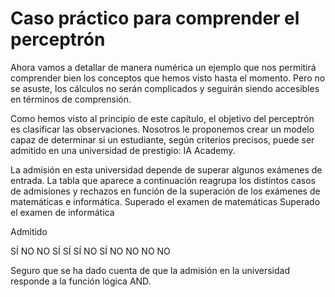 # Caso práctico para comprender el perceptrón
Ahora vamos a detallar de manera numérica un ejemplo que nos permitirá comprender bien los conceptos que hemos visto hasta el momento. Pero no se asuste, los cálculos no serán complicados y seguirán siendo accesibles en términos de comprensión.

Como hemos visto al principio de este capítulo, el objetivo del perceptrón es clasificar las observaciones. Nosotros le proponemos crear un modelo capaz de determinar si un estudiante, según criterios precisos, puede ser admitido en una universidad de prestigio: IA Academy.

La admisión en esta universidad depende de superar algunos exámenes de entrada. La tabla que aparece a continuación reagrupa los distintos casos de admisiones y rechazos en función de la superación de los exámenes de matemáticas e informática.
Superado el examen de matemáticas	Superado el examen de informática	

Admitido

SÍ	NO	NO
SÍ	SÍ	SÍ
NO	SÍ	NO
NO	NO	NO

Seguro que se ha dado cuenta de que la admisión en la universidad responde a la función lógica AND.
